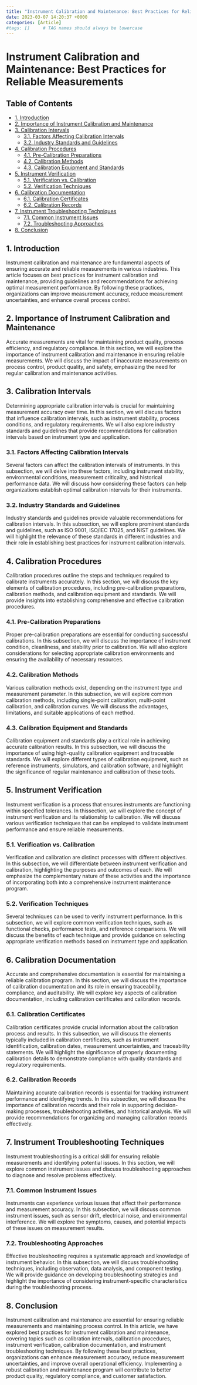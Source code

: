 ```yaml
---
title: "Instrument Calibration and Maintenance: Best Practices for Reliable Measurements"
date: 2023-03-07 14:20:37 +0000
categories: [Article]
#tags: []     # TAG names should always be lowercase
---
```


# Instrument Calibration and Maintenance: Best Practices for Reliable Measurements

## Table of Contents

- [1. Introduction](#1-introduction)
- [2. Importance of Instrument Calibration and Maintenance](#2-importance-of-instrument-calibration-and-maintenance)
- [3. Calibration Intervals](#3-calibration-intervals)
  - [3.1. Factors Affecting Calibration Intervals](#31-factors-affecting-calibration-intervals)
  - [3.2. Industry Standards and Guidelines](#32-industry-standards-and-guidelines)
- [4. Calibration Procedures](#4-calibration-procedures)
  - [4.1. Pre-Calibration Preparations](#41-pre-calibration-preparations)
  - [4.2. Calibration Methods](#42-calibration-methods)
  - [4.3. Calibration Equipment and Standards](#43-calibration-equipment-and-standards)
- [5. Instrument Verification](#5-instrument-verification)
  - [5.1. Verification vs. Calibration](#51-verification-vs-calibration)
  - [5.2. Verification Techniques](#52-verification-techniques)
- [6. Calibration Documentation](#6-calibration-documentation)
  - [6.1. Calibration Certificates](#61-calibration-certificates)
  - [6.2. Calibration Records](#62-calibration-records)
- [7. Instrument Troubleshooting Techniques](#7-instrument-troubleshooting-techniques)
  - [7.1. Common Instrument Issues](#71-common-instrument-issues)
  - [7.2. Troubleshooting Approaches](#72-troubleshooting-approaches)
- [8. Conclusion](#8-conclusion)

## 1. Introduction

Instrument calibration and maintenance are fundamental aspects of ensuring accurate and reliable measurements in various industries. This article focuses on best practices for instrument calibration and maintenance, providing guidelines and recommendations for achieving optimal measurement performance. By following these practices, organizations can improve measurement accuracy, reduce measurement uncertainties, and enhance overall process control.

## 2. Importance of Instrument Calibration and Maintenance

Accurate measurements are vital for maintaining product quality, process efficiency, and regulatory compliance. In this section, we will explore the importance of instrument calibration and maintenance in ensuring reliable measurements. We will discuss the impact of inaccurate measurements on process control, product quality, and safety, emphasizing the need for regular calibration and maintenance activities.

## 3. Calibration Intervals

Determining appropriate calibration intervals is crucial for maintaining measurement accuracy over time. In this section, we will discuss factors that influence calibration intervals, such as instrument stability, process conditions, and regulatory requirements. We will also explore industry standards and guidelines that provide recommendations for calibration intervals based on instrument type and application.

### 3.1. Factors Affecting Calibration Intervals

Several factors can affect the calibration intervals of instruments. In this subsection, we will delve into these factors, including instrument stability, environmental conditions, measurement criticality, and historical performance data. We will discuss how considering these factors can help organizations establish optimal calibration intervals for their instruments.

### 3.2. Industry Standards and Guidelines

Industry standards and guidelines provide valuable recommendations for calibration intervals. In this subsection, we will explore prominent standards and guidelines, such as ISO 9001, ISO/IEC 17025, and NIST guidelines. We will highlight the relevance of these standards in different industries and their role in establishing best practices for instrument calibration intervals.

## 4. Calibration Procedures

Calibration procedures outline the steps and techniques required to calibrate instruments accurately. In this section, we will discuss the key elements of calibration procedures, including pre-calibration preparations, calibration methods, and calibration equipment and standards. We will provide insights into establishing comprehensive and effective calibration procedures.

### 4.1. Pre-Calibration Preparations

Proper pre-calibration preparations are essential for conducting successful calibrations. In this subsection, we will discuss the importance of instrument condition, cleanliness, and stability prior to calibration. We will also explore considerations for selecting appropriate calibration environments and ensuring the availability of necessary resources.

### 4.2. Calibration Methods

Various calibration methods exist, depending on the instrument type and measurement parameter. In this subsection, we will explore common calibration methods, including single-point calibration, multi-point calibration, and calibration curves. We will discuss the advantages, limitations, and suitable applications of each method.

### 4.3. Calibration Equipment and Standards

Calibration equipment and standards play a critical role in achieving accurate calibration results. In this subsection, we will discuss the importance of using high-quality calibration equipment and traceable standards. We will explore different types of calibration equipment, such as reference instruments, simulators, and calibration software, and highlight the significance of regular maintenance and calibration of these tools.

## 5. Instrument Verification

Instrument verification is a process that ensures instruments are functioning within specified tolerances. In thissection, we will explore the concept of instrument verification and its relationship to calibration. We will discuss various verification techniques that can be employed to validate instrument performance and ensure reliable measurements.

### 5.1. Verification vs. Calibration

Verification and calibration are distinct processes with different objectives. In this subsection, we will differentiate between instrument verification and calibration, highlighting the purposes and outcomes of each. We will emphasize the complementary nature of these activities and the importance of incorporating both into a comprehensive instrument maintenance program.

### 5.2. Verification Techniques

Several techniques can be used to verify instrument performance. In this subsection, we will explore common verification techniques, such as functional checks, performance tests, and reference comparisons. We will discuss the benefits of each technique and provide guidance on selecting appropriate verification methods based on instrument type and application.

## 6. Calibration Documentation

Accurate and comprehensive documentation is essential for maintaining a reliable calibration program. In this section, we will discuss the importance of calibration documentation and its role in ensuring traceability, compliance, and auditability. We will explore key aspects of calibration documentation, including calibration certificates and calibration records.

### 6.1. Calibration Certificates

Calibration certificates provide crucial information about the calibration process and results. In this subsection, we will discuss the elements typically included in calibration certificates, such as instrument identification, calibration dates, measurement uncertainties, and traceability statements. We will highlight the significance of properly documenting calibration details to demonstrate compliance with quality standards and regulatory requirements.

### 6.2. Calibration Records

Maintaining accurate calibration records is essential for tracking instrument performance and identifying trends. In this subsection, we will discuss the importance of calibration records and their role in supporting decision-making processes, troubleshooting activities, and historical analysis. We will provide recommendations for organizing and managing calibration records effectively.

## 7. Instrument Troubleshooting Techniques

Instrument troubleshooting is a critical skill for ensuring reliable measurements and identifying potential issues. In this section, we will explore common instrument issues and discuss troubleshooting approaches to diagnose and resolve problems effectively.

### 7.1. Common Instrument Issues

Instruments can experience various issues that affect their performance and measurement accuracy. In this subsection, we will discuss common instrument issues, such as sensor drift, electrical noise, and environmental interference. We will explore the symptoms, causes, and potential impacts of these issues on measurement results.

### 7.2. Troubleshooting Approaches

Effective troubleshooting requires a systematic approach and knowledge of instrument behavior. In this subsection, we will discuss troubleshooting techniques, including observation, data analysis, and component testing. We will provide guidance on developing troubleshooting strategies and highlight the importance of considering instrument-specific characteristics during the troubleshooting process.

## 8. Conclusion

Instrument calibration and maintenance are essential for ensuring reliable measurements and maintaining process control. In this article, we have explored best practices for instrument calibration and maintenance, covering topics such as calibration intervals, calibration procedures, instrument verification, calibration documentation, and instrument troubleshooting techniques. By following these best practices, organizations can enhance measurement accuracy, reduce measurement uncertainties, and improve overall operational efficiency. Implementing a robust calibration and maintenance program will contribute to better product quality, regulatory compliance, and customer satisfaction.